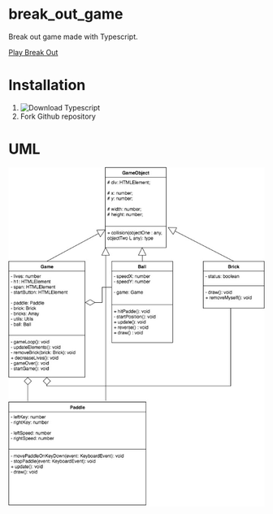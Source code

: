# break_out_game
Break out game made with Typescript. 

[Play Break Out](https://guidovdriet.github.io/break_out_game/)

# Installation
1. ![Download Typescript](https://www.typescriptlang.org/#download-links)
2. Fork Github repository

# UML
![UML Diagram](./assets/UML.jpg)